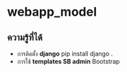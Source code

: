 ﻿# webapp_model
## ความรู้ที่ได้
  - การติดตั้ง __django__
      pip install django .
  - การใช้ __templates SB admin__ Bootstrap 
  
